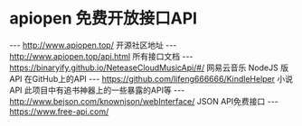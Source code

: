 # apiopen  免费开放接口API
---  http://www.apiopen.top/  开源社区地址
---  http://www.apiopen.top/api.html  所有接口文档
---  https://binaryify.github.io/NeteaseCloudMusicApi/#/   网易云音乐 NodeJS 版 API 在GitHub上的API
---  https://github.com/lifeng666666/KindleHelper  小说API 此项目中有追书神器上的一些暴露的API等
---  http://www.bejson.com/knownjson/webInterface/  JSON API免费接口
---  https://www.free-api.com/
